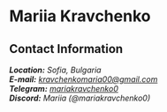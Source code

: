 # Mariia Kravchenko

## Contact Information
_**Location:** Sofia, Bulgaria_\
_**E-mail:** [kravchenkomaria00@gmail.com](mailto:kravchenkomaria00@gmail.com)_\
_**Telegram:** [mariakravchenko0](https://t.me/mariakravchenko0)_\
_**Discord:** Mariia (@mariakravchenko0)_